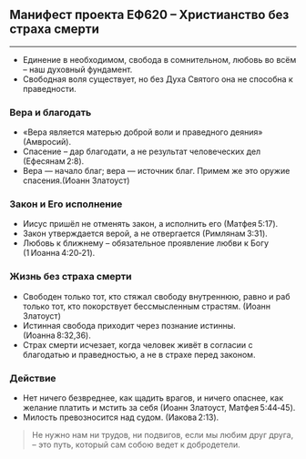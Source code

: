 ## Манифест проекта ЕФ620 – Христианство без страха смерти

--- 

- Единение в необходимом, свобода в сомнительном, любовь во всём – наш духовный фундамент.   
- Свободная воля существует, но без Духа Святого она не способна к праведности.  

### Вера и благодать  

- «Вера является матерью доброй воли и праведного деяния» (Амвросий).  
- Спасение – дар благодати, а не результат человеческих дел (Ефесянам 2:8).  
- Вера — начало благ; вера — источник благ. Примем же это оружие спасения.(Иоанн Златоуст)

### Закон и Его исполнение  

- Иисус пришёл не отменять закон, а исполнить его (Матфея 5:17).  
- Закон утверждается верой, а не отвергается (Римлянам 3:31).  
- Любовь к ближнему – обязательное проявление любви к Богу (1 Иоанна 4:20‑21).  

### Жизнь без страха смерти
- Свободен только тот, кто стяжал свободу внутреннюю, равно и раб только тот, кто покорствует бессмысленным страстям. (Иоанн Златоуст)
- Истинная свобода приходит через познание истинны.(Иоанна 8:32,36).  
- Страх смерти исчезает, когда человек живёт в согласии с благодатью и праведностью, а не в страхе перед законом.  

### Действие

- Нет ничего безвреднее, как щадить врагов, и ничего опаснее, как желание платить и мстить за себя (Иоанн Златоуст, Матфея 5:44‑45).  
- Милость превозносится над судом. (Иакова 2:13).  

> Не нужно нам ни трудов, ни подвигов, если мы любим друг друга, – это путь, который сам собою ведет к добродетели.


